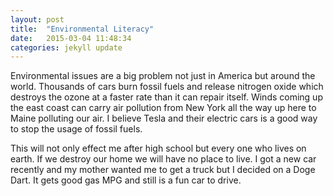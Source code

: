 ```yaml
---
layout: post
title:  "Environmental Literacy"
date:   2015-03-04 11:48:34
categories: jekyll update
---
```


Environmental issues are a big problem not just in America but around the world. Thousands of cars burn fossil fuels and release nitrogen oxide which destroys the ozone at a faster rate than it can repair itself. Winds coming up the east coast can carry air pollution from New York all the way up here to Maine polluting our air. I believe Tesla and their electric cars is a good way to stop the usage of fossil fuels.  

This will not only effect me after high school but every one who lives on earth. If we destroy our home we will have no place to live. I got a new car recently and my mother wanted me to get a truck but I decided on a Doge Dart. It gets good gas MPG and still is a fun car to drive. 
